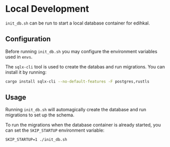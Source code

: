 # Local Development

`init_db.sh` can be run to start a local database container for edihkal.

## Configuration

Before running `init_db.sh` you may configure the environment variables used in `envs`.

The `sqlx-cli` tool is used to create the databas and run migrations. You can install it by running:

```sh
cargo install sqlx-cli --no-default-features -F postgres,rustls
```

## Usage

Running `init_db.sh` will automagically create the database and run migrations to set up the schema.

To run the migrations when the database container is already started, you can set the `SKIP_STARTUP` environment variable:

```
SKIP_STARTUP=1 ./init_db.sh
```
